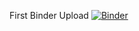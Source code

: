 First Binder Upload
[![Binder](https://mybinder.org/badge_logo.svg)](https://mybinder.org/v2/gh/marcs994/From_Clifford/master)
